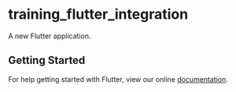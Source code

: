 # training_flutter_integration

A new Flutter application.

## Getting Started

For help getting started with Flutter, view our online
[documentation](https://flutter.io/).
